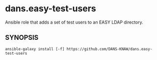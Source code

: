 dans.easy-test-users
====================

Ansible role that adds a set of test users to an EASY LDAP directory.

SYNOPSIS
--------

    ansible-galaxy install [-f] https://github.com/DANS-KNAW/dans.easy-test-users
    
